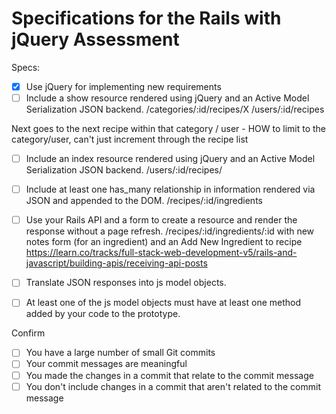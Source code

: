 # Specifications for the Rails with jQuery Assessment

Specs:
- [x] Use jQuery for implementing new requirements
- [ ] Include a show resource rendered using jQuery and an Active Model Serialization JSON backend.
/categories/:id/recipes/X
/users/:id/recipes

Next goes to the next recipe within that category / user  - HOW to limit to the category/user, can't just increment through the recipe list



- [ ] Include an index resource rendered using jQuery and an Active Model Serialization JSON backend.
/users/:id/recipes/

- [ ] Include at least one has_many relationship in information rendered via JSON and appended to the DOM.
/recipes/:id/ingredients

- [ ] Use your Rails API and a form to create a resource and render the response without a page refresh.
/recipes/:id/ingredients/:id with new notes form (for an ingredient) and an Add New Ingredient to recipe 
https://learn.co/tracks/full-stack-web-development-v5/rails-and-javascript/building-apis/receiving-api-posts

- [ ] Translate JSON responses into js model objects.
- [ ] At least one of the js model objects must have at least one method added by your code to the prototype.

Confirm
- [ ] You have a large number of small Git commits
- [ ] Your commit messages are meaningful
- [ ] You made the changes in a commit that relate to the commit message
- [ ] You don't include changes in a commit that aren't related to the commit message
